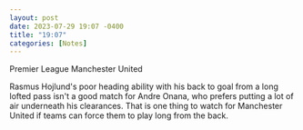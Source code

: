 ```yaml
---
layout: post
date: 2023-07-29 19:07 -0400
title: "19:07"
categories: [Notes]
---
```


Premier League
Manchester United

Rasmus Hojlund's poor heading ability with his back to goal from a long lofted pass isn't a good match for Andre Onana, who prefers putting a lot of air underneath his clearances. That is one thing to watch for Manchester United if teams can force them to play long from the back.